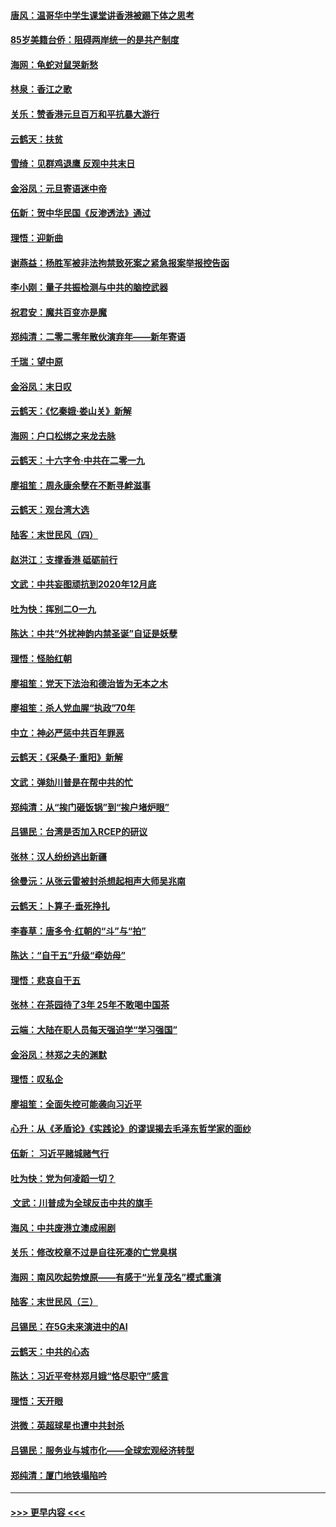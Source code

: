 #### [唐风：温哥华中学生课堂讲香港被踢下体之思考](../pages/nsc993/n11766848.md?t=01041355) 
#### [85岁美籍台侨：阻碍两岸统一的是共产制度](../pages/nsc993/n11765043.md?t=01041355) 
#### [海网：龟蛇对鼠哭新愁](../pages/nsc993/n11764895.md?t=01041355) 
#### [林泉：香江之歌](../pages/nsc993/n11764415.md?t=01041355) 
#### [关乐：赞香港元旦百万和平抗暴大游行](../pages/nsc993/n11764382.md?t=01041355) 
#### [云鹤天：扶贫](../pages/nsc993/n11764245.md?t=01041355) 
#### [雪绮：见群鸡退鹰  反观中共末日](../pages/nsc993/n11762112.md?t=01041355) 
#### [金浴凤：元旦寄语迷中帝](../pages/nsc993/n11761788.md?t=01041355) 
#### [伍新：贺中华民国《反渗透法》通过](../pages/nsc993/n11761994.md?t=01041355) 
#### [理悟：迎新曲](../pages/nsc993/n11761152.md?t=01041355) 
#### [谢燕益：杨胜军被非法拘禁致死案之紧急报案举报控告函](../pages/nsc993/n11756134.md?t=01041355) 
#### [李小刚：量子共振检测与中共的脑控武器](../pages/nsc993/n11754518.md?t=01041355) 
#### [祝君安：魔共百变亦是魔](../pages/nsc993/n11754469.md?t=01041355) 
#### [郑纯清：二零二零年散伙演弃年——新年寄语](../pages/nsc993/n11754195.md?t=01041355) 
#### [千瑞：望中原](../pages/nsc993/n11754159.md?t=01041355) 
#### [金浴凤：末日叹](../pages/nsc993/n11752359.md?t=01041355) 
#### [云鹤天：《忆秦娥‧娄山关》新解](../pages/nsc993/n11752348.md?t=01041355) 
#### [海网：户口松绑之来龙去脉](../pages/nsc993/n11752328.md?t=01041355) 
#### [云鹤天：十六字令‧中共在二零一九](../pages/nsc993/n11752305.md?t=01041355) 
#### [廖祖笙：周永康余孽在不断寻衅滋事](../pages/nsc993/n11751013.md?t=01041355) 
#### [云鹤天：观台湾大选](../pages/nsc993/n11751007.md?t=01041355) 
#### [陆客：末世民风（四）](../pages/nsc993/n11749203.md?t=01041355) 
#### [赵洪江：支撑香港 砥砺前行](../pages/nsc993/n11748482.md?t=01041355) 
#### [文武：中共妄图顽抗到2020年12月底](../pages/nsc993/n11748446.md?t=01041355) 
#### [吐为快：挥别二O一九](../pages/nsc993/n11748411.md?t=01041355) 
#### [陈达：中共“外扰神韵内禁圣诞”自证是妖孽](../pages/nsc993/n11748226.md?t=01041355) 
#### [理悟：怪胎红朝](../pages/nsc993/n11748206.md?t=01041355) 
#### [廖祖笙：党天下法治和德治皆为无本之木](../pages/nsc993/n11748135.md?t=01041355) 
#### [廖祖笙：杀人党血腥“执政”70年](../pages/nsc993/n11745144.md?t=01041355) 
#### [中立：神必严惩中共百年罪恶](../pages/nsc993/n11744970.md?t=01041355) 
#### [云鹤天：《采桑子‧重阳》新解](../pages/nsc993/n11744948.md?t=01041355) 
#### [文武：弹劾川普是在帮中共的忙](../pages/nsc993/n11744758.md?t=01041355) 
#### [郑纯清：从“挨门砸饭锅”到“挨户堵炉眼”](../pages/nsc993/n11744745.md?t=01041355) 
#### [吕锡民：台湾是否加入RCEP的研议](../pages/nsc993/n11744701.md?t=01041355) 
#### [张林：汉人纷纷逃出新疆](../pages/nsc993/n11743530.md?t=01041355) 
#### [徐曼沅：从张云雷被封杀想起相声大师吴兆南](../pages/nsc993/n11741816.md?t=01041355) 
#### [云鹤天：卜算子‧垂死挣扎](../pages/nsc993/n11739956.md?t=01041355) 
#### [李春草：唐多令‧红朝的“斗”与“拍”](../pages/nsc993/n11739830.md?t=01041355) 
#### [陈达：“自干五”升级“牵妨母”](../pages/nsc993/n11739724.md?t=01041355) 
#### [理悟：悲哀自干五](../pages/nsc993/n11739547.md?t=01041355) 
#### [张林：在茶园待了3年 25年不敢喝中国茶](../pages/nsc993/n11739240.md?t=01041355) 
#### [云端：大陆在职人员每天强迫学“学习强国”](../pages/nsc993/n11738735.md?t=01041355) 
#### [金浴凤：林郑之夫的渊默](../pages/nsc993/n11737735.md?t=01041355) 
#### [理悟：叹私企](../pages/nsc993/n11737715.md?t=01041355) 
#### [廖祖笙：全面失控可能袭向习近平](../pages/nsc993/n11737704.md?t=01041355) 
#### [心升：从《矛盾论》《实践论》的谬误揭去毛泽东哲学家的面纱](../pages/nsc993/n11736962.md?t=01041355) 
#### [伍新： 习近平赌城赌气行](../pages/nsc993/n11736929.md?t=01041355) 
#### [吐为快：党为何凌蹈一切？](../pages/nsc993/n11736915.md?t=01041355) 
#### [ 文武：川普成为全球反击中共的旗手](../pages/nsc993/n11736882.md?t=01041355) 
#### [海风：中共废港立澳成闹剧](../pages/nsc993/n11735857.md?t=01041355) 
#### [关乐：修改校章不过是自往死凑的亡党臭棋](../pages/nsc993/n11735097.md?t=01041355) 
#### [海网：南风吹起势燎原——有感于“光复茂名”模式重演](../pages/nsc993/n11732308.md?t=01041355) 
#### [陆客：末世民风（三）](../pages/nsc993/n11732211.md?t=01041355) 
#### [吕锡民：在5G未来演进中的AI](../pages/nsc993/n11730010.md?t=01041355) 
#### [云鹤天：中共的心态](../pages/nsc993/n11729906.md?t=01041355) 
#### [陈达：习近平夸林郑月娥“恪尽职守”感言](../pages/nsc993/n11729881.md?t=01041355) 
#### [理悟：天开眼](../pages/nsc993/n11729699.md?t=01041355) 
#### [洪微：英超球星也遭中共封杀](../pages/nsc993/n11727243.md?t=01041355) 
#### [吕锡民：服务业与城市化——全球宏观经济转型](../pages/nsc993/n11725845.md?t=01041355) 
#### [郑纯清：厦门地铁塌陷吟](../pages/nsc993/n11725813.md?t=01041355) 

----
#### [ >>> 更早内容 <<< ](../indexes/nsc993-earlier.md)
